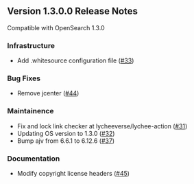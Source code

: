 ## Version 1.3.0.0 Release Notes

Compatible with OpenSearch 1.3.0

### Infrastructure
* Add .whitesource configuration file ([#33](https://github.com/opensearch-project/perftop/pull/33))

### Bug Fixes
* Remove jcenter ([#44](https://github.com/opensearch-project/perftop/pull/44))

### Maintainence
* Fix and lock link checker at lycheeverse/lychee-action ([#31](https://github.com/opensearch-project/perftop/pull/31))
* Updating OS version to 1.3.0 ([#32](https://github.com/opensearch-project/perftop/pull/32))
* Bump ajv from 6.6.1 to 6.12.6 ([#37](https://github.com/opensearch-project/perftop/pull/37))

### Documentation
* Modify copyright license headers ([#45](https://github.com/opensearch-project/perftop/pull/45))

